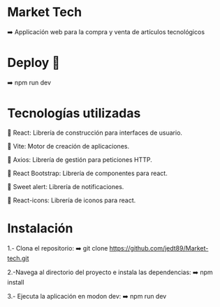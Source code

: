 # Market Tech

➡️ Applicación web para la compra y venta de artículos tecnológicos



# Deploy 🛜


➡️ npm run dev



# Tecnologías utilizadas 

🚀 React: Librería de construcción para interfaces de usuario.

🚀 Vite: Motor de creación de aplicaciones.

🚀 Axios: Librería de gestión para peticiones HTTP.

🚀 React Bootstrap: Librería de componentes para react.

🚀 Sweet alert: Librería de notificaciones.

🚀 React-icons: Librería de iconos para react.



# Instalación

1.- Clona el repositorio:
➡️ git clone https://github.com/jedt89/Market-tech.git

2.-Navega al directorio del proyecto e instala las dependencias:
➡️ npm install

3.- Ejecuta la aplicación en modon dev:
➡️ npm run dev
